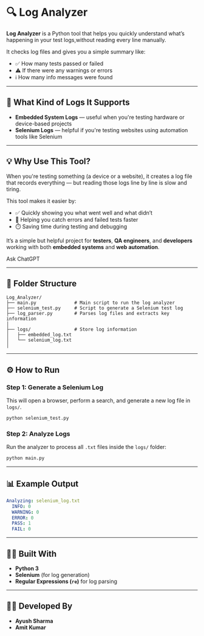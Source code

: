 # 🔍 Log Analyzer

**Log Analyzer** is a Python tool that helps you quickly understand what’s happening in your test logs,without reading every line manually.

It checks log files and gives you a simple summary like:

- ✅ How many tests passed or failed  
- ⚠️ If there were any warnings or errors  
- ℹ️ How many info messages were found  

---

## 🔧 What Kind of Logs It Supports

- **Embedded System Logs** — useful when you're testing hardware or device-based projects  
- **Selenium Logs** — helpful if you're testing websites using automation tools like Selenium  

---

## 💡 Why Use This Tool?

When you're testing something (a device or a website), it creates a log file that records everything — but reading those logs line by line is slow and tiring.

This tool makes it easier by:

- ✅ Quickly showing you what went well and what didn’t  
- 🚨 Helping you catch errors and failed tests faster  
- ⏱️ Saving time during testing and debugging  

It’s a simple but helpful project for **testers**, **QA engineers**, and **developers** working with both **embedded systems** and **web automation**.








Ask ChatGPT


---

## 📁 Folder Structure

```
Log_Analyzer/
├── main.py              # Main script to run the log analyzer
├── selenium_test.py     # Script to generate a Selenium test log
├── log_parser.py        # Parses log files and extracts key information
│
├── logs/                # Store log information
│   ├── embedded_log.txt
│   └── selenium_log.txt
│
```

---

## ⚙️ How to Run

### Step 1: Generate a Selenium Log

This will open a browser, perform a search, and generate a new log file in `logs/`.

```bash
python selenium_test.py
```

### Step 2: Analyze Logs

Run the analyzer to process all `.txt` files inside the `logs/` folder:

```bash
python main.py
```

---

## 📊 Example Output

```yaml
Analyzing: selenium_log.txt
  INFO: 0
  WARNING: 0
  ERROR: 0
  PASS: 1
  FAIL: 0
```

---



## 👨‍💻 Built With

- **Python 3**
- **Selenium** (for log generation)
- **Regular Expressions (`re`)** for log parsing

---

## 🙋‍♂️ Developed By

- **Ayush Sharma**  
- **Amit Kumar** 

